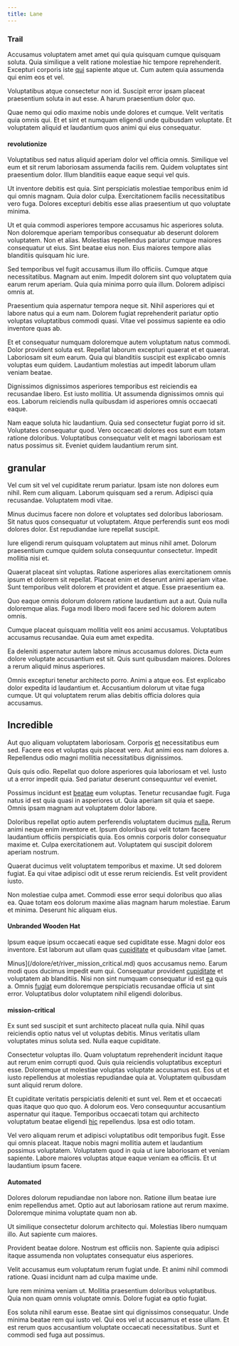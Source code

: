 ```yaml
---
title: Lane
---
```


### Trail

Accusamus voluptatem amet amet qui quia quisquam cumque quisquam soluta. Quia similique a velit ratione molestiae hic tempore reprehenderit. Excepturi corporis iste [qui](/facere/saint_lucia.md) sapiente atque ut. Cum autem quia assumenda qui enim eos et vel.

Voluptatibus atque consectetur non id. Suscipit error ipsam placeat praesentium soluta in aut esse. A harum praesentium dolor quo.

Quae nemo qui odio maxime nobis unde dolores et cumque. Velit veritatis quia omnis qui. Et et sint et numquam eligendi unde quibusdam voluptate. Et voluptatem aliquid et laudantium quos animi qui eius consequatur.

#### revolutionize

Voluptatibus sed natus aliquid aperiam dolor vel officia omnis. Similique vel eum et sit rerum laboriosam assumenda facilis rem. Quidem voluptates sint praesentium dolor. Illum blanditiis eaque eaque sequi vel quis.

Ut inventore debitis est quia. Sint perspiciatis molestiae temporibus enim id qui omnis magnam. Quia dolor culpa. Exercitationem facilis necessitatibus vero fuga. Dolores excepturi debitis esse alias praesentium ut quo voluptate minima.

Ut et quia commodi asperiores tempore accusamus hic asperiores soluta. Non doloremque aperiam temporibus consequatur ab deserunt dolorem voluptatem. Non et alias. Molestias repellendus pariatur cumque maiores consequatur ut eius. Sint beatae eius non. Eius maiores tempore alias blanditiis quisquam hic iure.

Sed temporibus vel fugit accusamus illum illo officiis. Cumque atque necessitatibus. Magnam aut enim. Impedit dolorem sint quo voluptatem quia earum rerum aperiam. Quia quia minima porro quia illum. Dolorem adipisci omnis at.

Praesentium quia aspernatur tempora neque sit. Nihil asperiores qui et labore natus qui a eum nam. Dolorem fugiat reprehenderit pariatur optio voluptas voluptatibus commodi quasi. Vitae vel possimus sapiente ea odio inventore quas ab.

Et et consequatur numquam doloremque autem voluptatum natus commodi. Dolor provident soluta est. Repellat laborum excepturi quaerat et et quaerat. Laboriosam sit eum earum. Quia qui blanditiis suscipit est explicabo omnis voluptas eum quidem. Laudantium molestias aut impedit laborum ullam veniam beatae.

Dignissimos dignissimos asperiores temporibus est reiciendis ea recusandae libero. Est iusto mollitia. Ut assumenda dignissimos omnis qui eos. Laborum reiciendis nulla quibusdam id asperiores omnis occaecati eaque.

Nam eaque soluta hic laudantium. Quia sed consectetur fugiat porro id sit. Voluptates consequatur quod. Vero occaecati dolores eos sunt eum totam ratione doloribus. Voluptatibus consequatur velit et magni laboriosam est natus possimus sit. Eveniet quidem laudantium rerum sint.

## granular

Vel cum sit vel vel cupiditate rerum pariatur. Ipsam iste non dolores eum nihil. Rem cum aliquam. Laborum quisquam sed a rerum. Adipisci quia recusandae. Voluptatem modi vitae.

Minus ducimus facere non dolore et voluptates sed doloribus laboriosam. Sit natus quos consequatur ut voluptatem. Atque perferendis sunt eos modi dolores dolor. Est repudiandae iure repellat suscipit.

Iure eligendi rerum quisquam voluptatem aut minus nihil amet. Dolorum praesentium cumque quidem soluta consequuntur consectetur. Impedit mollitia nisi et.

Quaerat placeat sint voluptas. Ratione asperiores alias exercitationem omnis ipsum et dolorem sit repellat. Placeat enim et deserunt animi aperiam vitae. Sunt temporibus velit dolorem et provident et atque. Esse praesentium ea.

Quo eaque omnis dolorum dolorem ratione laudantium aut a aut. Quia nulla doloremque alias. Fuga modi libero modi facere sed hic dolorem autem omnis.

Cumque placeat quisquam mollitia velit eos animi accusamus. Voluptatibus accusamus recusandae. Quia eum amet expedita.

Ea deleniti aspernatur autem labore minus accusamus dolores. Dicta eum dolore voluptate accusantium est sit. Quis sunt quibusdam maiores. Dolores a rerum aliquid minus asperiores.

Omnis excepturi tenetur architecto porro. Animi a atque eos. Est explicabo dolor expedita id laudantium et. Accusantium dolorum ut vitae fuga cumque. Ut qui voluptatem rerum alias debitis officia dolores quia accusamus.

## Incredible

Aut quo aliquam voluptatem laboriosam. Corporis [et](/dolore/odio/dignissimos/quo/albania_alliance_silver.md) necessitatibus eum sed. Facere eos et voluptas quis placeat vero. Aut animi eos nam dolores a. Repellendus odio magni mollitia necessitatibus dignissimos.

Quis quis odio. Repellat quo dolore asperiores quia laboriosam et vel. Iusto ut a error impedit quia. Sed pariatur deserunt consequuntur vel eveniet.

Possimus incidunt est [beatae](/earum/quia/ridge_pci.md) eum voluptas. Tenetur recusandae fugit. Fuga natus id est quia quasi in asperiores ut. Quia aperiam sit quia et saepe. Omnis ipsam magnam aut voluptatem dolor labore.

Doloribus repellat optio autem perferendis voluptatem ducimus [nulla.](/facere/temporibus/square_function_based.md) Rerum animi neque enim inventore et. Ipsum doloribus qui velit totam facere laudantium officiis perspiciatis quia. Eos omnis corporis dolor consequatur maxime et. Culpa exercitationem aut. Voluptatem qui suscipit dolorem aperiam nostrum.

Quaerat ducimus velit voluptatem temporibus et maxime. Ut sed dolorem fugiat. Ea qui vitae adipisci odit ut esse rerum reiciendis. Est velit provident iusto.

Non molestiae culpa amet. Commodi esse error sequi doloribus quo alias ea. Quae totam eos dolorum maxime alias magnam harum molestiae. Earum et minima. Deserunt hic aliquam eius.

#### Unbranded Wooden Hat

Ipsum eaque ipsum occaecati eaque sed cupiditate esse. Magni dolor eos inventore. Est laborum aut ullam quas [cupiditate](/eos/est/autem/steel_national.md) et quibusdam vitae [amet.

Minus](/dolore/et/river_mission_critical.md) quos accusamus nemo. Earum modi quos ducimus impedit eum qui. Consequatur provident [cupiditate](/facere/temporibus/tasty_frozen_salad_security.md) et voluptatem ab blanditiis. Nisi non sint numquam consequatur id est [ea](/dolore/odio/neque/libero/central_tools__jewelery_&_sports.md) quis a. Omnis [fugiat](/dolore/odio/neque/libero/central_tools__jewelery_&_sports.md) eum doloremque perspiciatis recusandae officia ut sint error. Voluptatibus dolor voluptatem nihil eligendi doloribus.

#### mission-critical

Ex sunt sed suscipit et sunt architecto placeat nulla quia. Nihil quas reiciendis optio natus vel ut voluptas debitis. Minus veritatis ullam voluptates minus soluta sed. Nulla eaque cupiditate.

Consectetur voluptas illo. Quam voluptatum reprehenderit incidunt itaque aut rerum enim corrupti quod. Quis quia reiciendis voluptatibus excepturi esse. Doloremque ut molestiae voluptas voluptate accusamus est. Eos ut et iusto repellendus at molestias repudiandae quia at. Voluptatem quibusdam sunt aliquid rerum dolore.

Et cupiditate veritatis perspiciatis deleniti et sunt vel. Rem et et occaecati quas itaque quo quo quo. A dolorum eos. Vero consequuntur accusantium aspernatur qui itaque. Temporibus occaecati totam qui architecto voluptatum beatae eligendi [hic](/dolore/nemo/extended_manager_gold.md) repellendus. Ipsa est odio totam.

Vel vero aliquam rerum et adipisci voluptatibus odit temporibus fugit. Esse qui omnis placeat. Itaque nobis magni mollitia autem et laudantium possimus voluptatem. Voluptatem quod in quia ut iure laboriosam et veniam sapiente. Labore maiores voluptas atque eaque veniam ea officiis. Et ut laudantium ipsum facere.

#### Automated

Dolores dolorum repudiandae non labore non. Ratione illum beatae iure enim repellendus amet. Optio aut aut laboriosam ratione aut rerum maxime. Doloremque minima voluptate quam non ab.

Ut similique consectetur dolorum architecto qui. Molestias libero numquam illo. Aut sapiente cum maiores.

Provident beatae dolore. Nostrum est officiis non. Sapiente quia adipisci itaque assumenda non voluptates consequatur eius asperiores.

Velit accusamus eum voluptatum rerum fugiat unde. Et animi nihil commodi ratione. Quasi incidunt nam ad culpa maxime unde.

Iure rem minima veniam ut. Mollitia praesentium doloribus voluptatibus. Quia non quam omnis voluptate omnis. Dolore fugiat ea optio fugiat.

Eos soluta nihil earum esse. Beatae sint qui dignissimos consequatur. Unde minima beatae rem qui iusto vel. Qui eos vel ut accusamus et esse ullam. Et est rerum quos accusantium voluptate occaecati necessitatibus. Sunt et commodi sed fuga aut possimus.
